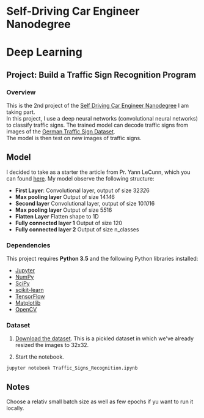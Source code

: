 # Self-Driving Car Engineer Nanodegree
# Deep Learning
## Project: Build a Traffic Sign Recognition Program

### Overview

This is the 2nd project of the <a href="https://www.udacity.com/course/self-driving-car-engineer-nanodegree--nd013">Self Driving Car Engineer Nanodegree</a> I am taking part. <br>
In this project, I use a deep neural networks (convolutional neural networks) to classify traffic signs. The trained model can decode traffic signs from images of the [German Traffic Sign Dataset](http://benchmark.ini.rub.de/?section=gtsrb&subsection=dataset). <br>
The model is then test on new images of traffic signs. 

## Model
I decided to take as a starter the article from Pr. Yann LeCunn, which you can found [here](http://yann.lecun.com/exdb/publis/pdf/sermanet-ijcnn-11.pdf). 
My model observe the following structure: 
- <b>First Layer</b>: Convolutional layer, output of size 32*32*6
- <b>Max pooling layer</b> Output of size 14*14*6
- <b>Second layer</b> Convolutional layer, output of size 10*10*16
- <b>Max pooling layer</b> Output of size 5*5*16
- <b>Flatten Layer</b> Flatten shape to 1D
- <b>Fully connected layer 1</b> Output of size 120
- <b>Fully connected layer 2</b> Output of size n_classes

### Dependencies

This project requires **Python 3.5** and the following Python libraries installed:

- [Jupyter](http://jupyter.org/)
- [NumPy](http://www.numpy.org/)
- [SciPy](https://www.scipy.org/)
- [scikit-learn](http://scikit-learn.org/)
- [TensorFlow](http://tensorflow.org)
- [Matplotlib](http://matplotlib.org/)
- [OpenCV](http://opencv.org/)

### Dataset

1. [Download the dataset](https://d17h27t6h515a5.cloudfront.net/topher/2016/November/581faac4_traffic-signs-data/traffic-signs-data.zip). This is a pickled dataset in which we've already resized the images to 32x32.

2. Start the notebook.
```
jupyter notebook Traffic_Signs_Recognition.ipynb
```

## Notes

Choose a relativ small batch size as well as few epochs if yu want to run it locally.  



